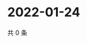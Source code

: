 # 2022-01-24

共 0 条

<!-- BEGIN WEIBO -->
<!-- 最后更新时间 Mon Jan 24 2022 01:06:24 GMT+0800 (China Standard Time) -->

<!-- END WEIBO -->
